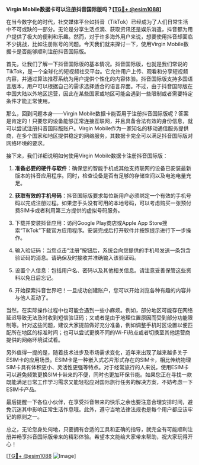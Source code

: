**Virgin Mobile数据卡可以注册抖音国际版吗？[[TG💪+ @esim1088](https://t.me/s/esim1088)]**

在当今数字化的时代，社交媒体平台如抖音（TikTok）已经成为了人们日常生活中不可或缺的一部分。无论是分享生活点滴、获取资讯还是娱乐消遣，抖音都为用户提供了极大的便利和乐趣。然而，对于许多海外用户来说，想要使用抖音却面临不少挑战，比如注册账号的问题。今天我们就来探讨一下，使用Virgin Mobile数据卡是否能够顺利注册抖音国际版。

首先，让我们了解一下抖音国际版的基本情况。抖音国际版，也就是我们常说的TikTok，是一个全球化的短视频社交平台。它允许用户上传、观看和分享短视频内容，并通过算法推荐系统为用户提供个性化的内容体验。抖音国际版支持多国语言版本，用户可以根据自己的需求选择适合的语言界面。不过，由于抖音国际版在中国大陆以外地区运营，因此在某些国家或地区可能会遇到一些限制或者需要特定条件才能正常使用。

那么，回到问题本身——Virgin Mobile数据卡能否用于注册抖音国际版呢？答案是肯定的！只要您的设备能够正常连接互联网，并且具备合法有效的身份信息，就可以尝试注册抖音国际版账户。Virgin Mobile作为一家知名的移动通信服务提供商，在多个国家和地区提供稳定的网络服务，其数据卡完全可以满足抖音国际版对网络环境的要求。

接下来，我们详细说明如何使用Virgin Mobile数据卡注册抖音国际版：

1. **准备必要的硬件与软件**：确保您的智能手机或其他支持联网的设备已安装最新版本的抖音应用程序。同时，检查设备是否有足够的存储空间以及电池电量充足。

2. **获取有效的手机号码**：抖音国际版要求每位新用户必须绑定一个有效的手机号码以完成注册过程。如果您手头没有可用的本地号码，可以考虑购买一张预付费SIM卡或者利用第三方提供的虚拟号码服务。

3. 下载并安装抖音应用：访问Google Play商店或Apple App Store搜索“TikTok”下载官方应用程序。安装完成后打开软件并按照提示进行下一步操作。

4. 输入验证码：当您点击“注册”按钮后，系统会向您提供的手机号发送一条包含验证码的消息。请确保及时接收并准确输入该验证码。

5. 设置个人信息：包括用户名、密码以及其他相关信息。请注意妥善保管这些资料以免日后忘记。

6. 开始探索抖音世界吧！一旦成功创建账户，您可以开始浏览各种有趣的内容并与他人互动了。

当然，在实际操作过程中也可能会遇到一些小麻烦。例如，部分地区可能存在网络延迟导致无法及时收到短信验证码；又或者是由于地理位置原因而受到部分功能限制等。针对这些问题，建议大家提前做好充分准备，例如调整手机时区设置以便匹配所在地区的标准时间；也可以尝试更换不同的Wi-Fi热点或者切换至其他运营商提供的网络环境试试看。

另外值得一提的是，随着技术进步及市场需求变化，近年来出现了越来越多关于ESIM卡的应用场景。ESIM卡是一种嵌入式芯片形式存在的SIM卡，相比传统物理SIM卡具有体积更小、灵活性更强等特点。对于经常旅行的人来说，使用ESIM卡可以避免频繁更换SIM卡带来的不便，同时也更加环保节能。如果您正在寻找一款既能满足日常工作学习需求又能轻松应对国际旅行任务的解决方案，不妨考虑一下ESIM卡产品。

最后提醒一下各位小伙伴，在享受抖音带来的快乐之余也要注意合理安排时间，避免沉迷其中影响正常生活作息哦。此外，遵守当地法律法规也是每个用户都应该牢记的原则之一。

总之，无论您身处何地，只要拥有合适的工具和正确的指导，就完全有可能顺利注册并畅享抖音国际版带来的精彩体验。希望本文能给大家带来帮助，祝大家玩得开心！

[[TG💪+ @esim1088](https://t.me/s/esim1088) ![Image](https://i.postimg.cc/4NQfJmqS/Snipaste-2025-05-13-00-14-12.png)]